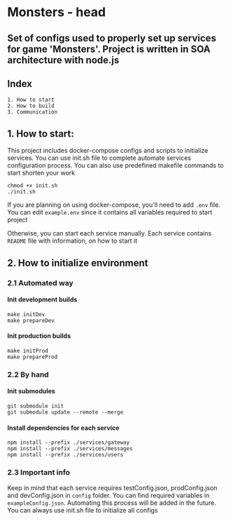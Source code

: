 # Monsters - head

## Set of configs used to properly set up services for game 'Monsters'. Project is written in SOA architecture with node.js

## Index

```
1. How to start
2. How to build
3. Communication
```

## 1. How to start:

This project includes docker-compose configs and scripts to initialize services. You can use init.sh file to complete automate services configuration process. You can also use predefined makefile commands to start shorten your work
```shell
chmod +x init.sh
./init.sh
```

If you are planning on using docker-compose, you'll need to add `.env` file. You can edit `example.env` since it
contains all variables required to start project

Otherwise, you can start each service manually. Each service contains `README` file with information, on how to start it

## 2. How to initialize environment

### 2.1 Automated way

#### Init development builds

```shell
make initDev
make prepareDev
```

#### Init production builds

```shell
make initProd
make prepareProd
```

### 2.2 By hand

#### Init submodules
```shell
git submodule init
git submodule update --remote --merge
```

#### Install dependencies for each service

```shell
npm install --prefix ./services/gateway
npm install --prefix ./services/messages
npm install --prefix ./services/users
```

### 2.3 Important info

Keep in mind that each service requires testConfig.json, prodConfig.json and devConfig.json in `config` folder. You can find required variables in `exampleConfig.json`. Automating this process will be added in the future. You can always use init.sh file to initialize all configs
